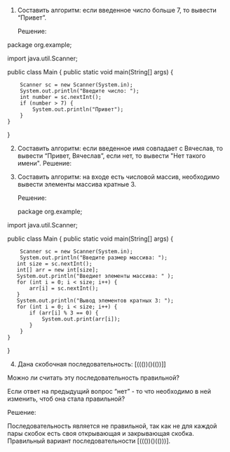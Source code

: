 1. Составить алгоритм: если введенное число больше 7, то вывести “Привет”.

   Решение:
   
  package org.example;

import java.util.Scanner;

public class Main {
    public static void main(String[] args) {

        Scanner sc = new Scanner(System.in);
        System.out.println("Введите число: ");
        int number = sc.nextInt();
        if (number > 7) {
            System.out.println("Привет");
        }
    }
}

2. Составить алгоритм: если введенное имя совпадает с Вячеслав, то вывести “Привет, Вячеслав”, если нет, то вывести "Нет такого имени".
   Решение:


 3. Составить алгоритм: на входе есть числовой массив, необходимо вывести элементы массива кратные 3.

     Решение:
    
    package org.example;

import java.util.Scanner;

public class Main {
    public static void main(String[] args) {

        Scanner sc = new Scanner(System.in);
        System.out.println("Введите размер массива: ");
       int size = sc.nextInt();
       int[] arr = new int[size];
       System.out.println("Введиет элементы массива: " );
       for (int i = 0; i < size; i++) {
           arr[i] = sc.nextInt();
       }
       System.out.println("Вывод элементов кратных 3: ");
       for (int i = 0; i < size; i++) {
           if (arr[i] % 3 == 0) {
               System.out.print(arr[i]);
           }
        }
    }
}

4. Дана скобочная последовательность: [((())()(())]]

Можно ли считать эту последовательность правильной?

Если ответ на предыдущий вопрос “нет” - то что необходимо в ней изменить, чтоб она стала правильной?

Решение: 

Последовательность является не правильной, так как не для каждой пары скобок есть своя открывающая и закрывающая скобка.
Правильный вариант последовательности [((())()(()))].
